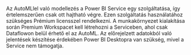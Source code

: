 Az AutoMLlel való modellezés a Power BI Service egy szolgáltatása, így értelemszerűen csak ott hajtható végre. Ezen szolgáltatás használatához szükséges Prémium licensszel rendelkezni. A munkakörnyezet kialakítása során Premium Workspacet kell létrehozni a Serviceben, ahol csak Dataflowon belül érhető el az AutoML. Az előrejelzett adatokból való jelentések készítése érdekében Power BI Desktopra van szükség, mivel a Service nem támogatja.